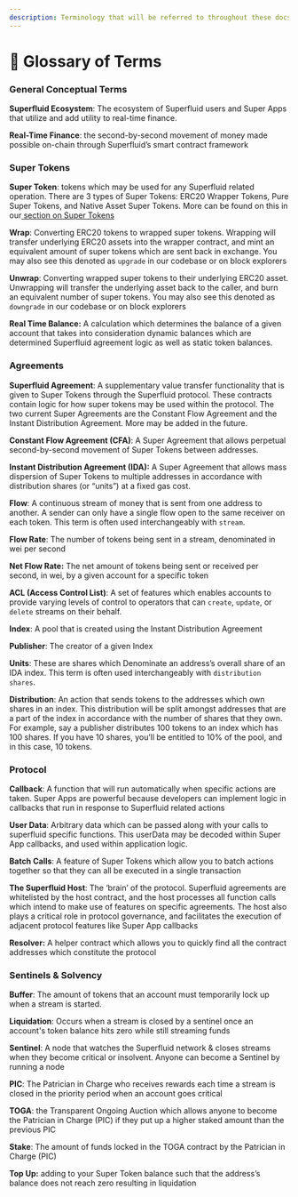 ```yaml
---
description: Terminology that will be referred to throughout these docs
---
```


# 📔 Glossary of Terms

### General Conceptual Terms

**Superfluid Ecosystem**: The ecosystem of Superfluid users and Super Apps that utilize and add utility to real-time finance.

**Real-Time Finance**: the second-by-second movement of money made possible on-chain through Superfluid’s smart contract framework

### Super Tokens

**Super Token**: tokens which may be used for any Superfluid related operation. There are 3 types of Super Tokens: ERC20 Wrapper Tokens, Pure Super Tokens, and Native Asset Super Tokens. More can be found on this in our[ section on Super Tokens](../developers/developer-guides/super-tokens/)

**Wrap**: Converting ERC20 tokens to wrapped super tokens. Wrapping will transfer underlying ERC20 assets into the wrapper contract, and mint an equivalent amount of super tokens which are sent back in exchange. You may also see this denoted as `upgrade` in our codebase or on block explorers

**Unwrap**: Converting wrapped super tokens to their underlying ERC20 asset. Unwrapping will transfer the underlying asset back to the caller, and burn an equivalent number of super tokens. You may also see this denoted as `downgrade` in our codebase or on block explorers

**Real Time Balance:** A calculation which determines the balance of a given account that takes into consideration dynamic balances which are determined Superfluid agreement logic as well as static token balances.

### Agreements

**Superfluid Agreement**: A supplementary value transfer functionality that is given to Super Tokens through the Superfluid protocol. These contracts contain logic for how super tokens may be used within the protocol. The two current Super Agreements are the Constant Flow Agreement and the Instant Distribution Agreement. More may be added in the future.

**Constant Flow Agreement (CFA)**: A Super Agreement that allows perpetual second-by-second movement of Super Tokens between addresses.

**Instant Distribution Agreement (IDA):** A Super Agreement that allows mass dispersion of Super Tokens to multiple addresses in accordance with distribution shares (or “units”) at a fixed gas cost.

**Flow**: A continuous stream of money that is sent from one address to another. A sender can only have a single flow open to the same receiver on each token. This term is often used interchangeably with `stream`.

**Flow Rate**: The number of tokens being sent in a stream, denominated in wei per second

**Net Flow Rate:** The net amount of tokens being sent or received per second, in wei, by a given account for a specific token

**ACL (Access Control List)**: A set of features which enables accounts to provide varying levels of control to operators that can `create`, `update`, or `delete` streams on their behalf.

**Index**: A pool that is created using the Instant Distribution Agreement

**Publisher**: The creator of a given Index

**Units**: These are shares which Denominate an address’s overall share of an IDA index. This term is often used interchangeably with `distribution shares`.

**Distribution**: An action that sends tokens to the addresses which own shares in an index. This distribution will be split amongst addresses that are a part of the index in accordance with the number of shares that they own. For example, say a publisher distributes 100 tokens to an index which has 100 shares. If you have 10 shares, you’ll be entitled to 10% of the pool, and in this case, 10 tokens.

### Protocol

**Callback**: A function that will run automatically when specific actions are taken. Super Apps are powerful because developers can implement logic in callbacks that run in response to Superfluid related actions

**User Data**: Arbitrary data which can be passed along with your calls to superfluid specific functions. This userData may be decoded within Super App callbacks, and used within application logic.

**Batch Calls**: A feature of Super Tokens which allow you to batch actions together so that they can all be executed in a single transaction

**The Superfluid Host**: The ‘brain’ of the protocol. Superfluid agreements are whitelisted by the host contract, and the host processes all function calls which intend to make use of features on specific agreements. The host also plays a critical role in protocol governance, and facilitates the execution of adjacent protocol features like Super App callbacks

**Resolver:** A helper contract which allows you to quickly find all the contract addresses which constitute the protocol

### Sentinels & Solvency

**Buffer**: The amount of tokens that an account must temporarily lock up when a stream is started.

**Liquidation**: Occurs when a stream is closed by a sentinel once an account's token balance hits zero while still streaming funds

**Sentinel**: A node that watches the Superfluid network & closes streams when they become critical or insolvent. Anyone can become a Sentinel by running a node

**PIC**: The Patrician in Charge who receives rewards each time a stream is closed in the priority period when an account goes critical

**TOGA**: the Transparent Ongoing Auction which allows anyone to become the Patrician in Charge (PIC) if they put up a higher staked amount than the previous PIC

**Stake**: The amount of funds locked in the TOGA contract by the Patrician in Charge (PIC)

**Top Up:** adding to your Super Token balance such that the address’s balance does not reach zero resulting in liquidation
